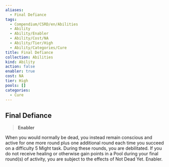 ```yaml
---
aliases:
  - Final Defiance
tags:
  - Compendium/CSRD/en/Abilities
  - Ability
  - Ability/Enabler
  - Ability/Cost/NA
  - Ability/Tier/High
  - Ability/Categories/Cure
title: Final Defiance
collection: Abilities
kind: Ability
action: false
enabler: true
cost: NA
tier: High
pools: []
categories:
  - Cure
---
```

## Final Defiance    
>**Enabler**  
    
When you would normally be dead, you instead remain conscious and active for one more round plus one additional round each time you succeed on a difficulty 5 Might task. During these rounds, you are debilitated. If you do not receive healing or otherwise gain points in a Pool during your final round(s) of activity, you are subject to the effects of Not Dead Yet. Enabler.